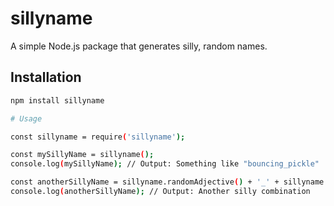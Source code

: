 # sillyname

A simple Node.js package that generates silly, random names.

## Installation

```bash
npm install sillyname

# Usage 

const sillyname = require('sillyname');

const mySillyName = sillyname();
console.log(mySillyName); // Output: Something like "bouncing_pickle"

const anotherSillyName = sillyname.randomAdjective() + '_' + sillyname.randomNoun();
console.log(anotherSillyName); // Output: Another silly combination